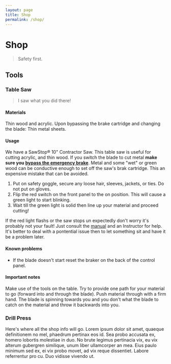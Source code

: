 ```yaml
---
layout: page
title: Shop
permalink: /shop/
---
```


# Shop

> Safety first.

## Tools

### Table Saw

> I saw what you did there!

#### Materials

Thin wood and acrylic. Upon bypassing the brake cartridge and changing the blade: Thin metal sheets.

#### Usage

We have a SawStop® 10" Contractor Saw. This table saw is useful for cutting acrylic, and thin wood. If you switch the blade to cut metal **make sure you [bypass the emergency brake](https://www.youtube.com/watch?v=k4WKuStm_ts)**. Metal and some "wet" or green wood can be conductive enough to set off the saw's brak cartridge. This an expensive mistake that can be avoided.

1. Put on safety goggle, secure any loose hair, sleeves, jackets, or ties. Do not put on gloves.
2. Flip the red switch on the front panel to the on position. This will cause a green light to start blinking.
3. Wait till the green light is solid then line up your material and proceed cutting!

If the red light flashs or the saw stops un expectedly don't worry it's probably not your fault! Just consult the [manual](https://www.sawstop.com/images/uploads/manuals/Manual_CNS.pdf) and an Instructor for help. It's better to deal with a pontential issue then to let something sit and have it be a problem later.

#### Known problems

* If the blade doesn't start reset the braker on the back of the control panel.

#### Important notes

Make use of the tools on the table. Try to provide one path for your material to go (forward into and through the blade). Push material through with a firm hand. The blade is spinning towards you and you don't what the blade to catch on the material and throw it backwards into you.

### Drill Press






Here's where all the shop info will go. Lorem ipsum dolor sit amet, quaeque definitionem no mel, phaedrum pertinax eos id. Sea probo accusata ex, homero lobortis molestiae in duo. No brute legimus pertinacia vix, eu vix alterum gubergren similique, unum liber ullamcorper an mea. Eius paulo minimum sed ex, ei vix probo movet, ad vix reque dissentiet. Labore referrentur pro cu. Duo vidisse vivendo ut.
